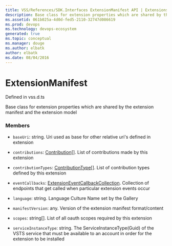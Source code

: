 ```yaml
---
title: VSS/References/SDK.Interfaces ExtensionManifest API | Extensions for Visual Studio Team Services
description: Base class for extension properties which are shared by the extension manifest and the extension model
ms.assetid: 061b025a-4d0d-fed5-2110-32747d086619
ms.prod: devops
ms.technology: devops-ecosystem
generated: true
ms.topic: conceptual
ms.manager: douge
ms.author: elbatk
author: elbatk
ms.date: 08/04/2016
---
```


# ExtensionManifest

Defined in vss.d.ts


Base class for extension properties which are shared by the extension manifest and the extension model 

### Members

* `baseUri`: string. Uri used as base for other relative uri&#x27;s defined in extension

* `contributions`: [Contribution](../../../VSS/References/SDK_Interfaces/Contribution.md)[]. List of contributions made by this extension

* `contributionTypes`: [ContributionType](../../../VSS/References/SDK_Interfaces/ContributionType.md)[]. List of contribution types defined by this extension

* `eventCallbacks`: [ExtensionEventCallbackCollection](../../../VSS/References/SDK_Interfaces/ExtensionEventCallbackCollection.md). Collection of endpoints that get called when particular extension events occur

* `language`: string. Language Culture Name set by the Gallery

* `manifestVersion`: any. Version of the extension manifest format/content

* `scopes`: string[]. List of all oauth scopes required by this extension

* `serviceInstanceType`: string. The ServiceInstanceType(Guid) of the VSTS service that must be available to an account in order for the extension to be installed

